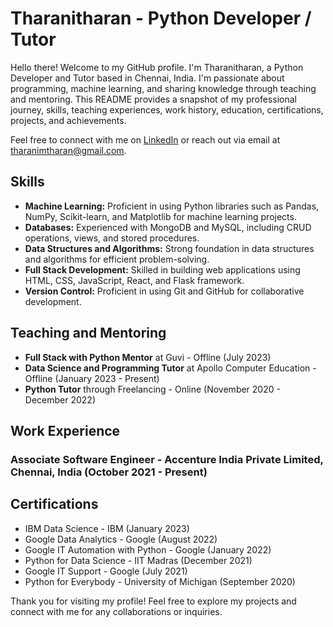 # Tharanitharan - Python Developer / Tutor

Hello there! Welcome to my GitHub profile. I'm Tharanitharan, a Python Developer and Tutor based in Chennai, India. I'm passionate about programming, machine learning, and sharing knowledge through teaching and mentoring. This README provides a snapshot of my professional journey, skills, teaching experiences, work history, education, certifications, projects, and achievements.

Feel free to connect with me on [LinkedIn](https://www.linkedin.com/in/tharani-tharan) or reach out via email at tharanimtharan@gmail.com.

## Skills

- **Machine Learning:** Proficient in using Python libraries such as Pandas, NumPy, Scikit-learn, and Matplotlib for machine learning projects.
- **Databases:** Experienced with MongoDB and MySQL, including CRUD operations, views, and stored procedures.
- **Data Structures and Algorithms:** Strong foundation in data structures and algorithms for efficient problem-solving.
- **Full Stack Development:** Skilled in building web applications using HTML, CSS, JavaScript, React, and Flask framework.
- **Version Control:** Proficient in using Git and GitHub for collaborative development.

## Teaching and Mentoring

- **Full Stack with Python Mentor** at Guvi - Offline (July 2023)
- **Data Science and Programming Tutor** at Apollo Computer Education - Offline (January 2023 - Present)
- **Python Tutor** through Freelancing - Online (November 2020 - December 2022)

## Work Experience

### Associate Software Engineer - Accenture India Private Limited, Chennai, India (October 2021 - Present)

## Certifications

- IBM Data Science - IBM (January 2023)
- Google Data Analytics - Google (August 2022)
- Google IT Automation with Python - Google (January 2022)
- Python for Data Science - IIT Madras (December 2021)
- Google IT Support - Google (July 2021)
- Python for Everybody - University of Michigan (September 2020)

Thank you for visiting my profile! Feel free to explore my projects and connect with me for any collaborations or inquiries.
